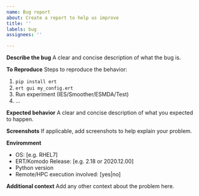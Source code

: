 ```yaml
---
name: Bug report
about: Create a report to help us improve
title: ''
labels: bug
assignees: ''

---
```


**Describe the bug**
A clear and concise description of what the bug is.

**To Reproduce**
Steps to reproduce the behavior:
1. `pip install ert`
2. `ert gui my_config.ert`
3. Run experiment (IES/Smoother/ESMDA/Test)
4. …

**Expected behavior**
A clear and concise description of what you expected to happen.

**Screenshots**
If applicable, add screenshots to help explain your problem.

**Enviromment**
 - OS: [e.g. RHEL7]
 - ERT/Komodo Release: [e.g. 2.18 or 2020.12.00]
 - Python version
 - Remote/HPC execution involved: [yes|no]

**Additional context**
Add any other context about the problem here.
